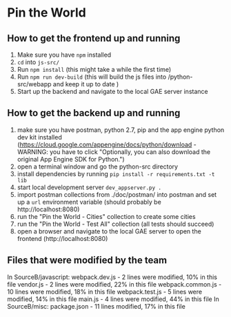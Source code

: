 # Pin the World

## How to get the frontend up and running

1. Make sure you have `npm` installed
2. `cd` into `js-src/`
3. Run `npm install` (this might take a while the first time)
4. Run `npm run dev-build` (this will build the js files into /python-src/webapp and keep it up to date )
5. Start up the backend and navigate to the local GAE server instance

## How to get the backend up and running

1. make sure you have postman, python 2.7, pip and the app engine python dev kit installed (https://cloud.google.com/appengine/docs/python/download - WARNING: you have to click "Optionally, you can also download the original App Engine SDK for Python.")
2. open a terminal window and go the python-src directory
3. install dependencies by running `pip install -r requirements.txt -t lib`
4. start local development server `dev_appserver.py .`
5. import postman collections from ./doc/postman/ into postman and set up a `url` environment variable (should probably be http://localhost:8080)
6. run the "Pin the World - Cities" collection to create some cities
7. run the "Pin the World - Test All" collection (all tests should succeed)
8. open a browser and navigate to the local GAE server to open the frontend (http://localhost:8080)

## Files that were modified by the team
In SourceB/javascript:
	webpack.dev.js - 2 lines were modified, 10% in this file
	vendor.js - 2 lines were modified, 22% in this file
	webpack.common.js - 10 lines were modified, 18% in this file
	webpack.test.js - 5 lines were modified, 14% in this file
	main.js - 4 lines were modified, 44% in this file
In SourceB/misc:
	package.json - 11 lines modified, 17% in this file
	
